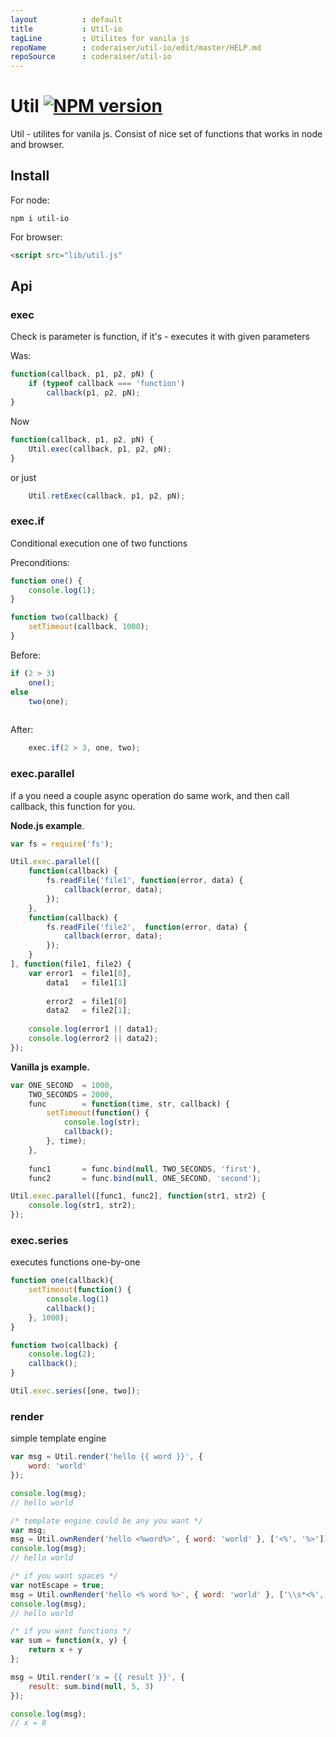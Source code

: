 ```yaml
---
layout          : default
title           : Util-io
tagLine         : Utilites for vanila js
repoName        : coderaiser/util-io/edit/master/HELP.md
repoSource      : coderaiser/util-io
---
```


# Util [![NPM version][NPMIMGURL]][NPMURL]
[NPMIMGURL]:                https://badge.fury.io/js/util-io.png
[NPM_INFO_IMG]:             https://nodei.co/npm/util-io.png?downloads=true&&stars
[NPMURL]:                   https://npmjs.org/package/util-io "npm"

Util - utilites for vanila js. Consist of nice set of functions that works in node and browser.

## Install
For node:

```
npm i util-io
```
For browser:

```html
<script src="lib/util.js"
```

## Api

### exec
Check is parameter is function, if it's - executes it with given parameters

Was:

```js
function(callback, p1, p2, pN) {
    if (typeof callback === 'function')
        callback(p1, p2, pN);
}
```

Now

```js
function(callback, p1, p2, pN) {
    Util.exec(callback, p1, p2, pN);
}
```

or just

```js
    Util.retExec(callback, p1, p2, pN);
```

### exec.if
Conditional execution one of two functions

Preconditions:

```js
function one() {
    console.log(1);
}

function two(callback) {
    setTimeout(callback, 1000);
}
```


Before:

```js
if (2 > 3)
    one();
else
    two(one);
    
```

After:

```js
    exec.if(2 > 3, one, two);
```

### exec.parallel
if a you need a couple async operation do same work, and then call callback, this function for you.

**Node.js example**.

```js
var fs = require('fs');

Util.exec.parallel([
    function(callback) {
        fs.readFile('file1', function(error, data) {
            callback(error, data);
        });
    },
    function(callback) {
        fs.readFile('file2',  function(error, data) {
            callback(error, data);
        });
    }
], function(file1, file2) {
    var error1  = file1[0],
        data1   = file1[1]
        
        error2  = file1[0]
        data2   = file2[1];
    
    console.log(error1 || data1);
    console.log(error2 || data2);
});
```
**Vanilla js example.**

```js
var ONE_SECOND  = 1000,
    TWO_SECONDS = 2000,
    func        = function(time, str, callback) {
        setTimeout(function() {
            console.log(str);
            callback();
        }, time);
    },
    
    func1       = func.bind(null, TWO_SECONDS, 'first'),
    func2       = func.bind(null, ONE_SECOND, 'second');

Util.exec.parallel([func1, func2], function(str1, str2) {
    console.log(str1, str2);
});
```

### exec.series
executes functions one-by-one

```js
function one(callback){
    setTimeout(function() {
        console.log(1)
        callback();
    }, 1000);
}

function two(callback) {
    console.log(2);
    callback();
}

Util.exec.series([one, two]);
```

### render
simple template engine

```js
var msg = Util.render('hello {{ word }}', {
    word: 'world'
});

console.log(msg);
// hello world
```

```js
/* template engine could be any you want */
var msg;
msg = Util.ownRender('hello <%word%>', { word: 'world' }, ['<%', '%>']);
console.log(msg);
// hello world

/* if you want spaces */
var notEscape = true;
msg = Util.ownRender('hello <% word %>', { word: 'world' }, ['\\s*<%', '\\s*%>'], notEscape);
console.log(msg);
// hello world

/* if you want functions */
var sum = function(x, y) {
    return x + y
};

msg = Util.render('x = {{ result }}', {
    result: sum.bind(null, 5, 3)
});

console.log(msg);
// x = 8
```
